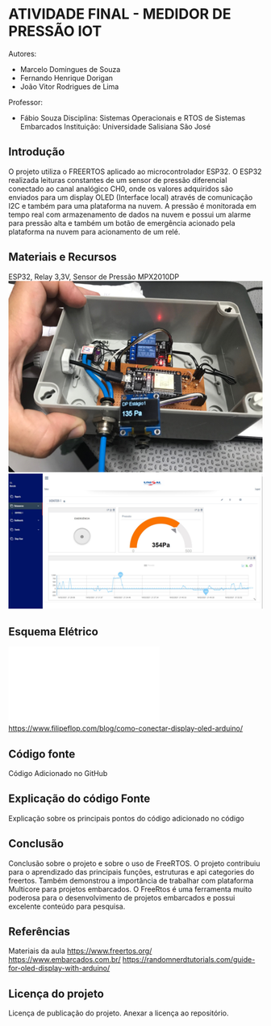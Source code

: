 # ATIVIDADE FINAL - MEDIDOR DE PRESSÃO IOT
Autores: 
 - Marcelo Domingues de Souza 
 - Fernando Henrique Dorigan
 - João Vitor Rodrigues de Lima

Professor: 
- Fábio Souza 
Disciplina: Sistemas Operacionais e RTOS de Sistemas Embarcados
Instituição: Universidade Salisiana São José

## Introdução
O projeto utiliza o FREERTOS aplicado ao microcontrolador ESP32. O ESP32 realizada leituras constantes de um sensor de pressão diferencial conectado ao canal analógico CH0, onde os valores adquiridos são enviados para um display OLED (Interface local) através de comunicação I2C e também para uma plataforma na nuvem. A pressão é monitorada em tempo real com armazenamento de dados na nuvem e possui um alarme para pressão alta e também um botão de emergência acionado pela plataforma na nuvem para acionamento de um relé.

## Materiais e Recursos
ESP32,
Relay 3,3V, 
Sensor de Pressão MPX2010DP
![Placa](Foto_CIrcuito.jpg)
![IOT](Plataforma_IOT.jpg)
## Esquema Elétrico
![Circuito](ESQUEMA-ELETRICO-ATIVIDADE-FINAL.pdf)
https://www.filipeflop.com/blog/como-conectar-display-oled-arduino/


## Código fonte
Código Adicionado no GitHub

## Explicação do código Fonte
Explicação sobre os principais pontos do código adicionado no código

## Conclusão
Conclusão sobre o projeto e sobre o uso de FreeRTOS.
O projeto contribuiu para o aprendizado das principais funções, estruturas e api categories do freertos.
Também demonstrou a importância de trabalhar com plataforma Multicore para projetos embarcados.
O FreeRtos é uma ferramenta muito poderosa para o desenvolvimento de projetos embarcados e possui excelente conteúdo para pesquisa.

## Referências
Materiais da aula
https://www.freertos.org/
https://www.embarcados.com.br/
https://randomnerdtutorials.com/guide-for-oled-display-with-arduino/

## Licença do projeto
Licença de publicação do projeto. Anexar a licença ao repositório.
